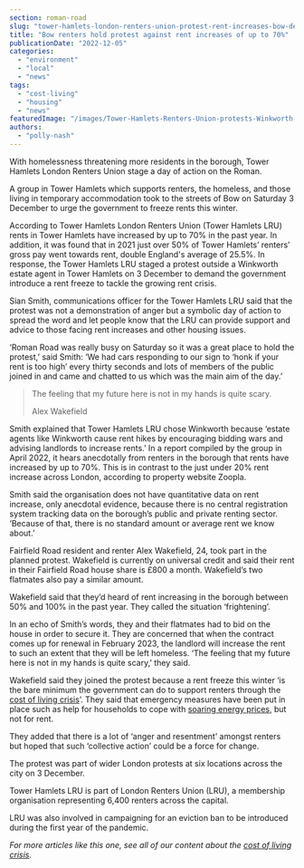 ```yaml
---
section: roman-road
slug: "tower-hamlets-london-renters-union-protest-rent-increases-bow-december-2022"
title: "Bow renters hold protest against rent increases of up to 70%"
publicationDate: "2022-12-05"
categories: 
  - "environment"
  - "local"
  - "news"
tags: 
  - "cost-living"
  - "housing"
  - "news"
featuredImage: "/images/Tower-Hamlets-Renters-Union-protests-Winkworth-Roman-Road-Bow.jpg"
authors: 
  - "polly-nash"
---
```


With homelessness threatening more residents in the borough, Tower Hamlets London Renters Union stage a day of action on the Roman.

A group in Tower Hamlets which supports renters, the homeless, and those living in temporary accommodation took to the streets of Bow on Saturday 3 December to urge the government to freeze rents this winter.

According to Tower Hamlets London Renters Union (Tower Hamlets LRU) rents in Tower Hamlets have increased by up to 70% in the past year. In addition, it was found that in 2021 just over 50% of Tower Hamlets’ renters’ gross pay went towards rent, double England's average of 25.5%. In response, the Tower Hamlets LRU staged a protest outside a Winkworth estate agent in Tower Hamlets on 3 December to demand the government introduce a rent freeze to tackle the growing rent crisis.

Sian Smith, communications officer for the Tower Hamlets LRU said that the protest was not a demonstration of anger but a symbolic day of action to spread the word and let people know that the LRU can provide support and advice to those facing rent increases and other housing issues. 

‘Roman Road was really busy on Saturday so it was a great place to hold the protest,’ said Smith: ‘We had cars responding to our sign to ‘honk if your rent is too high’ every thirty seconds and lots of members of the public joined in and came and chatted to us which was the main aim of the day.’ 

> The feeling that my future here is not in my hands is quite scary.
> 
> Alex Wakefield

Smith explained that Tower Hamlets LRU chose Winkworth because ‘estate agents like Winkworth cause rent hikes by encouraging bidding wars and advising landlords to increase rents.’ In a report compiled by the group in April 2022, it hears anecdotally from renters in the borough that rents have increased by up to 70%. This is in contrast to the just under 20% rent increase across London, according to property website Zoopla.

Smith said the organisation does not have quantitative data on rent increase, only anecdotal evidence, because there is no central registration system tracking data on the borough’s public and private renting sector. ‘Because of that, there is no standard amount or average rent we know about.’

Fairfield Road resident and renter Alex Wakefield, 24, took part in the planned protest. Wakefield is currently on universal credit and said their rent in their Fairfield Road house share is £800 a month. Wakefield’s two flatmates also pay a similar amount. 

Wakefield said that they’d heard of rent increasing in the borough between 50% and 100% in the past year. They called the situation ‘frightening’. 

In an echo of Smith’s words, they and their flatmates had to bid on the house in order to secure it. They are concerned that when the contract comes up for renewal in February 2023, the landlord will increase the rent to such an extent that they will be left homeless. ‘The feeling that my future here is not in my hands is quite scary,’ they said. 

Wakefield said they joined the protest because a rent freeze this winter ‘is the bare minimum the government can do to support renters through the [cost of living crisis](https://romanroadlondon.com/cost-living-crisis-working-overtime/)’. They said that emergency measures have been put in place such as help for households to cope with [soaring energy prices](https://romanroadlondon.com/cost-of-living-energy-crisis-tower-hamlets/), but not for rent. 

They added that there is a lot of ‘anger and resentment’ amongst renters but hoped that such ‘collective action’ could be a force for change. 

The protest was part of wider London protests at six locations across the city on 3 December. 

Tower Hamlets LRU is part of London Renters Union (LRU), a membership organisation representing 6,400 renters across the capital. 

LRU was also involved in campaigning for an eviction ban to be introduced during the first year of the pandemic. 

_For more articles like this one, see all of our content about the_ [_cost of living crisis_](https://romanroadlondon.com/articles/cost-living/)_._ 


